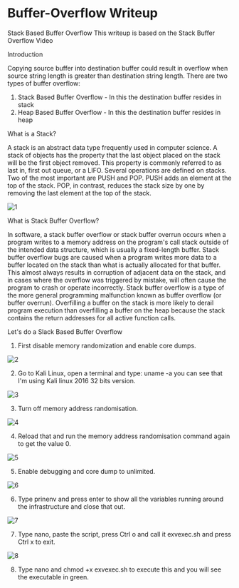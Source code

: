 # Buffer-Overflow Writeup
Stack Based Buffer Overflow 
This writeup is based on the Stack Buffer Overflow Video


Introduction

Copying source buffer into destination buffer could result in overflow when source string length is greater than destination string length.
There are two types of buffer overflow:
1. Stack Based Buffer Overflow - In this the destination buffer resides in stack
2. Heap Based Buffer Overflow - In this the destination buffer resides in heap

What is a Stack?

A stack is an abstract data type frequently used in computer science. A stack of objects has the property that the last object placed on the stack will be the first object removed. This property is commonly referred to as last in, first out queue, or a LIFO.
Several operations are defined on stacks. Two of the most important are PUSH and POP. PUSH adds an element at the top of the stack. POP, in contrast, reduces the stack size by one by removing the last element at the top of the stack.

![1](https://user-images.githubusercontent.com/50174329/80055208-c226a300-853e-11ea-889e-1c0ec3be2ab9.PNG)

What is Stack Buffer Overflow?

In software, a stack buffer overflow or stack buffer overrun occurs when a program writes to a memory address on the program's call stack outside of the intended data structure, which is usually a fixed-length buffer. Stack buffer overflow bugs are caused when a program writes more data to a buffer located on the stack than what is actually allocated for that buffer. This almost always results in corruption of adjacent data on the stack, and in cases where the overflow was triggered by mistake, will often cause the program to crash or operate incorrectly. Stack buffer overflow is a type of the more general programming malfunction known as buffer overflow (or buffer overrun). Overfilling a buffer on the stack is more likely to derail program execution than overfilling a buffer on the heap because the stack contains the return addresses for all active function calls.

Let's do a Slack Based Buffer Overflow

1. First disable memory randomization and enable core dumps.

![2](https://user-images.githubusercontent.com/50174329/80057143-88a46680-8543-11ea-9d8e-b77f44e96906.PNG)

2. Go to Kali Linux, open a terminal and type: uname -a you can see that I'm using Kali linux 2016 32 bits version.

![3](https://user-images.githubusercontent.com/50174329/80057850-411eda00-8545-11ea-9b0a-bd8b9021c8c1.PNG)

3. Turn off memory address randomisation.

![4](https://user-images.githubusercontent.com/50174329/80058085-f2257480-8545-11ea-9a96-e925a3c8655a.PNG)

4. Reload that and run the memory address randomisation command again to get the value 0.

![5](https://user-images.githubusercontent.com/50174329/80058943-3f0a4a80-8548-11ea-8ad9-4dc215965c35.PNG)

5. Enable debugging and core dump to unlimited.

![6](https://user-images.githubusercontent.com/50174329/80059110-bd66ec80-8548-11ea-8140-4e2d08ddbefa.PNG)

6. Type prinenv and press enter to show all the variables running around the infrastructure and close that out.

![7](https://user-images.githubusercontent.com/50174329/80059370-788f8580-8549-11ea-9e0b-a43e12eb20a5.PNG)

7. Type nano, paste the script, press Ctrl o and call it exvexec.sh and press Ctrl x to exit.

![8](https://user-images.githubusercontent.com/50174329/80059572-f489cd80-8549-11ea-8530-ea3d44586ecc.PNG)

8. Type nano and chmod +x exvexec.sh to execute this and you will see the executable in green.






















   

 

